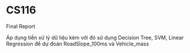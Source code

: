 # CS116
Final Report

Áp dụng tiền xử lý dữ liệu kèm với đó sử dụng Decision Tree, SVM, Linear Regression để dự đoán RoadSlope_100ms và Vehicle_mass
